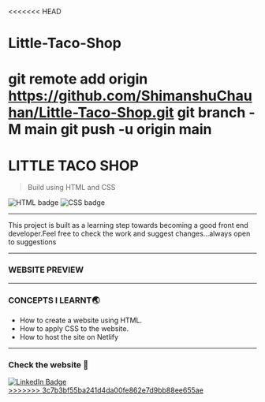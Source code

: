 <<<<<<< HEAD
# Little-Taco-Shop

git remote add origin https://github.com/ShimanshuChauhan/Little-Taco-Shop.git
git branch -M main
git push -u origin main
=======
# LITTLE TACO SHOP
>Build using HTML and CSS
<div id="badges">
    <img src="https://img.shields.io/badge/HTML-orange" alt="HTML badge"/>
    <img src="https://img.shields.io/badge/CSS-blue" alt="CSS badge"/>
</div>

---

This project is built as a learning step towards becoming a good front end developer.Feel free to check the work and suggest changes...always open to suggestions

---

### WEBSITE PREVIEW

---

### CONCEPTS I LEARNT:earth_asia:
<div>
  <ul>
    <li>How to create a website using HTML.</li>
    <li>How to apply CSS to the website.</li>
    <li>How to host the site on Netlify </li>
  </ul>
</div>

---

### Check the website :rocket:
<div id="badges">
  <a href="https://the-little-taco-shop.netlify.app/">
    <img src="https://img.shields.io/badge/Website-red" alt="LinkedIn Badge" alt="Little-taco-shop website link"/>
</div>
>>>>>>> 3c7b3bf55ba241d4da00fe862e7d9bb88ee655ae
